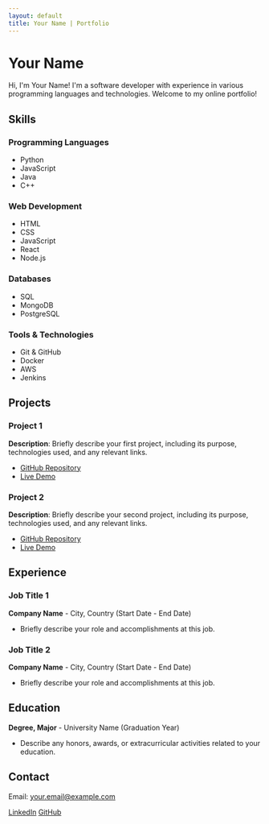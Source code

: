 ```yaml
---
layout: default
title: Your Name | Portfolio
---
```


# Your Name

Hi, I'm Your Name! I'm a software developer with experience in various programming languages and technologies. Welcome to my online portfolio!

## Skills

### Programming Languages

- Python
- JavaScript
- Java
- C++

### Web Development

- HTML
- CSS
- JavaScript
- React
- Node.js

### Databases

- SQL
- MongoDB
- PostgreSQL

### Tools & Technologies

- Git & GitHub
- Docker
- AWS
- Jenkins

## Projects

### Project 1

**Description**: Briefly describe your first project, including its purpose, technologies used, and any relevant links.

- [GitHub Repository](https://github.com/yourusername/project1)
- [Live Demo](https://yourusername.github.io/project1)

### Project 2

**Description**: Briefly describe your second project, including its purpose, technologies used, and any relevant links.

- [GitHub Repository](https://github.com/yourusername/project2)
- [Live Demo](https://yourusername.github.io/project2)

## Experience

### Job Title 1

**Company Name** - City, Country (Start Date - End Date)

- Briefly describe your role and accomplishments at this job.

### Job Title 2

**Company Name** - City, Country (Start Date - End Date)

- Briefly describe your role and accomplishments at this job.

## Education

**Degree, Major** - University Name (Graduation Year)

- Describe any honors, awards, or extracurricular activities related to your education.

## Contact

Email: your.email@example.com

[LinkedIn](https://www.linkedin.com/in/yourusername/)
[GitHub](https://github.com/yourusername/)